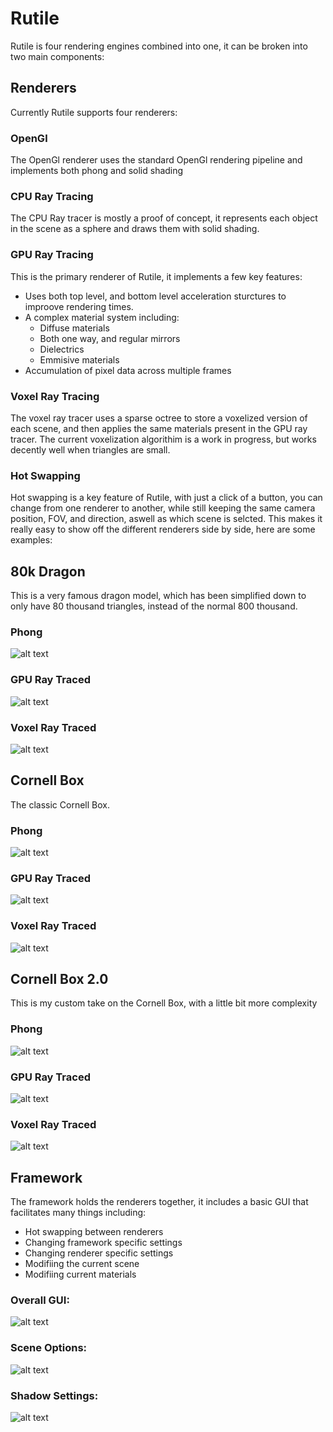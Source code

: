 # Rutile
Rutile is four rendering engines combined into one, it can be broken into two main components:
## Renderers
Currently Rutile supports four renderers:
### OpenGl
The OpenGl renderer uses the standard OpenGl rendering pipeline and implements both phong and solid shading
### CPU Ray Tracing
The CPU Ray tracer is mostly a proof of concept, it represents each object in the scene as a sphere and draws them with solid shading.
### GPU Ray Tracing
This is the primary renderer of Rutile, it implements a few key features:
* Uses both top level, and bottom level acceleration sturctures to improove rendering times.
* A complex material system including:
  * Diffuse materials
  * Both one way, and regular mirrors
  * Dielectrics
  * Emmisive materials
* Accumulation of pixel data across multiple frames
### Voxel Ray Tracing
The voxel ray tracer uses a sparse octree to store a voxelized version of each scene, and then applies the same materials present in the GPU ray tracer.
The current voxelization algorithim is a work in progress, but works decently well when triangles are small.

### Hot Swapping
Hot swapping is a key feature of Rutile, with just a click of a button, you can change from one renderer to another, while still keeping the same camera position, FOV, and direction, aswell as which scene is selcted.
This makes it really easy to show off the different renderers side by side, here are some examples:

## 80k Dragon
This is a very famous dragon model, which has been simplified down to only have 80 thousand triangles, instead of the normal 800 thousand.
### Phong
![alt text](https://github.com/Ben-Bingham/Rutile/raw/main/gallery/80k%20Dragon/80K%20Dragon%20Phong.png "80k Dragon Phong")
### GPU Ray Traced
![alt text](https://github.com/Ben-Bingham/Rutile/raw/main/gallery/80k%20Dragon/80K%20Dragon%20Ray%20Traced.png "80k Dragon Ray Traced")
### Voxel Ray Traced
![alt text](https://github.com/Ben-Bingham/Rutile/raw/main/gallery/80k%20Dragon/80K%20Dragon%20Voxel%20Traced.png "80k Dragon Voxel Traced")

## Cornell Box
The classic Cornell Box.
### Phong
![alt text](https://github.com/Ben-Bingham/Rutile/raw/main/gallery/Cornell%20Box/OpenGl.png "Cornell Box Phong")
### GPU Ray Traced
![alt text](https://github.com/Ben-Bingham/Rutile/raw/main/gallery/Cornell%20Box/GPU-Ray-Tracing.png "Cornell Box Ray Traced")
### Voxel Ray Traced
![alt text](https://github.com/Ben-Bingham/Rutile/raw/main/gallery/Cornell%20Box/Voxel-Ray-Tracing.png "Cornell Box Voxel Traced")

## Cornell Box 2.0
This is my custom take on the Cornell Box, with a little bit more complexity
### Phong
![alt text](https://github.com/Ben-Bingham/Rutile/raw/main/gallery/Cornell%20Box%202.0/OpenGL.png "Cornell Box 2.0 Phong")
### GPU Ray Traced
![alt text](https://github.com/Ben-Bingham/Rutile/raw/main/gallery/Cornell%20Box%202.0/GPUTraced.png "Cornell Box 2.0 Traced")
### Voxel Ray Traced
![alt text](https://github.com/Ben-Bingham/Rutile/raw/main/gallery/Cornell%20Box%202.0/Voxel.png "Cornell Box 2.0 Voxel Traced")

## Framework
The framework holds the renderers together, it includes a basic GUI that facilitates many things including:
* Hot swapping between renderers
* Changing framework specific settings
* Changing renderer specific settings
* Modifiing the current scene
* Modifiing current materials

### Overall GUI:
![alt text](https://github.com/Ben-Bingham/Rutile/raw/main/gallery/framework/Overall%20Gui.png "Overall GUI")
### Scene Options:
![alt text](https://github.com/Ben-Bingham/Rutile/raw/main/gallery/framework/Scene%20Modification.png "Scene Options")
### Shadow Settings:
![alt text](https://github.com/Ben-Bingham/Rutile/raw/main/gallery/framework/Shadow%20Settings.png "Shadeow Settings")
